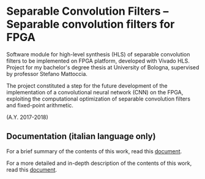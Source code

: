# Separable Convolution Filters – Separable convolution filters for FPGA

Software module for high-level synthesis (HLS) of separable convolution filters to be implemented on FPGA platform, developed with Vivado HLS. Project for my bachelor's degree thesis at University of Bologna, supervised by professor Stefano Mattoccia.

The project constituted a step for the future development of the implementation of a convolutional neural network (CNN) on the FPGA, exploiting the computational optimization of separable convolution filters and fixed-point arithmetic.

(A.Y. 2017-2018)

## Documentation (italian language only)

For a brief summary of the contents of this work, read this [document](https://github.com/bobcorn/separable-convolution-filters/blob/master/Documentation/Thesis%20(italian%20language)/Presentation.pdf).

For a more detailed and in-depth description of the contents of this work, read this [document](https://github.com/bobcorn/separable-convolution-filters/blob/master/Documentation/Thesis%20(italian%20language)/Thesis.pdf).
